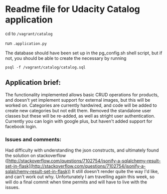 # Readme file for Udacity Catalog application
cd to `/vagrant/catalog`

run  `.application.py`

The database should have been set up in the pg_config.sh shell script, but if not, you should be able to create the necessary by running

`psql -f /vagrant/catalog/catalog.sql`

## Application brief:
The functionality implemented allows basic CRUD operations for products, and doesn't yet implement support for external images, but this will be worked on. Categories are currently hardwired, and code will be added to create new categories but not edit them. Removed the standalone user classes but these will be re-added, as well as stright user authentication. Currently you can login with google plus, but haven't added support for facebook login.  

### Issues and comments:
Had difficulty with understanding the json constructs, and ultimately found the solution on stackoverflow ([http://stackoverflow.com/questions/7102754/jsonify-a-sqlalchemy-result-set-in-flask](http://stackoverflow.com/questions/7102754/jsonify-a-sqlalchemy-result-set-in-flask)) It still doesn't render quite the way I'd like, and can't work out why. Unfortunately I am travelling again this week, so will do a final commit when time permits and will have to live with the issues.
